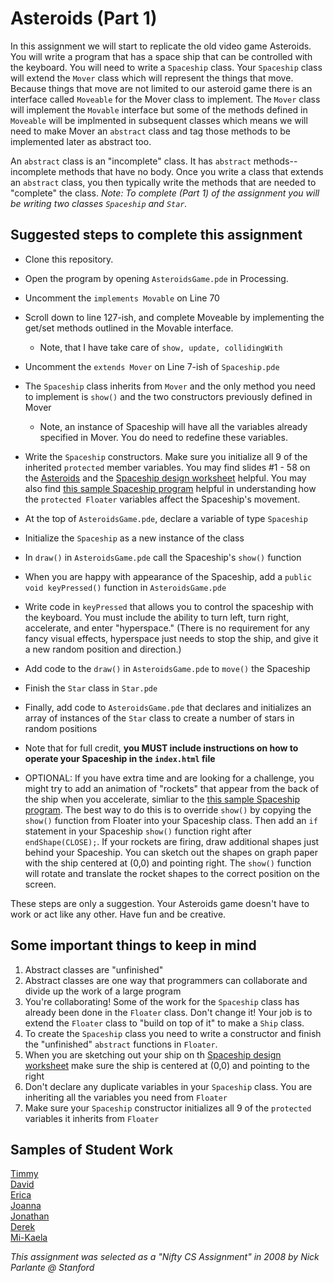 Asteroids (Part 1)
==================
In this assignment we will start to replicate the old video game Asteroids. You will write a program that has a space ship that can be controlled with the keyboard. You will need to write a `Spaceship` class. Your `Spaceship` class will extend the `Mover` class which will represent the things that move. Because things that move are not limited to our asteroid game there is an interface called `Moveable` for the Mover class to implement. The `Mover` class will implement the `Movable` interface but some of the methods defined in `Moveable` will be implmented in subsequent classes which means we will need to make Mover an `abstract` class and tag those methods to be implemented later as abstract too.

An `abstract` class is an "incomplete" class. It has `abstract` methods--incomplete methods that have no body. Once you write a class that extends an `abstract` class, you then typically write the methods that are needed to "complete" the class. _Note: To complete (Part 1)  of the assignment you will be writing two classes `Spaceship` and `Star`._

Suggested steps to complete this assignment
-------------------------------------------

* Clone this repository.
* Open the program by opening `AsteroidsGame.pde` in Processing.
* Uncomment the `implements Movable` on Line 70
* Scroll down to line 127-ish, and complete Moveable by implementing the get/set methods outlined in the Movable interface.
  * Note, that I have take care of `show, update, collidingWith`
  
* Uncomment the `extends Mover` on Line 7-ish of `Spaceship.pde`
* The `Spaceship` class inherits from `Mover` and the only method you need to implement is `show()` and the two constructors previously defined in Mover
  * Note, an instance of Spaceship will have all the variables already specified in Mover. You do need to redefine these variables.
* Write the `Spaceship` constructors. Make sure you initialize all 9 of the inherited `protected` member variables. You may find slides #1 - 58 on the [Asteroids](https://docs.google.com/presentation/d/1xEIchvoA0s2BO-HB8g9wjk1jSBH8sq9Gtkij5Y7slOs/edit?usp=sharing) and the [Spaceship design worksheet](https://drive.google.com/file/d/0Bz2ZkT6qWPYTRDJvNUJRdXFjNGs/view?usp=sharing) helpful. You may also find [this sample Spaceship program](https://apcslowell.github.io/AsteroidsVariableDemoV2/) helpful in understanding how the `protected Floater` variables affect the Spaceship's movement.



* At the top of `AsteroidsGame.pde`, declare a variable of type `Spaceship`
* Initialize the `Spaceship` as a new instance of the class
* In `draw()` in `AsteroidsGame.pde` call the Spaceship's `show()` function
* When you are happy with appearance of the Spaceship, add a `public void keyPressed()` function in `AsteroidsGame.pde`
* Write code in `keyPressed` that allows you to control the spaceship with the keyboard. You must include the ability to turn left, turn right, accelerate, and enter "hyperspace." (There is no requirement for any fancy visual effects, hyperspace just needs to stop the ship, and give it a new random position and direction.)
* Add code to the `draw()` in `AsteroidsGame.pde` to `move()` the Spaceship
* Finish the `Star` class in `Star.pde` 
* Finally, add code to `AsteroidsGame.pde` that declares and initializes an array of instances of the `Star` class to create a number of stars in random positions
* Note that for full credit, **you MUST include instructions on how to operate your Spaceship in the `index.html` file**
* OPTIONAL: If you have extra time and are looking for a challenge, you might try to add an animation of "rockets" that appear from the back of the ship when you accelerate, simliar to the [this sample Spaceship program](https://apcslowell.github.io/AsteroidsVariableDemoV2/). The best way to do this is to override `show()` by copying the `show()` function from Floater into your Spaceship class. Then add an `if` statement in your Spaceship `show()` function right after `endShape(CLOSE);`. If your rockets are firing, draw additional shapes just behind your Spaceship. You can sketch out the shapes on graph paper with the ship centered at (0,0) and pointing right. The `show()` function will rotate and translate the rocket shapes to the correct position on the screen.

These steps are only a suggestion. Your Asteroids game doesn't have to work or act like any other. Have fun and be creative.

Some important things to keep in mind
-------------------------------------
1. Abstract classes are "unfinished"
2. Abstract classes are one way that programmers can collaborate and divide up the work of a large program
3. You're collaborating! Some of the work for the `Spaceship` class has already been done in the `Floater` class. Don't change it! Your job is to extend the `Floater` class to "build on top of it" to make a `Ship` class. 
3. To create the `Spaceship` class you need to write a constructor and finish the "unfinished" `abstract` functions in `Floater`.
4. When you are sketching out your ship on th [Spaceship design worksheet](https://drive.google.com/file/d/0Bz2ZkT6qWPYTRDJvNUJRdXFjNGs/view?usp=sharing) make sure the ship is centered at (0,0) and pointing to the right
4. Don't declare any duplicate variables in your `Spaceship` class. You are inheriting all the variables you need from `Floater`
5. Make sure your `Spaceship` constructor initializes all 9 of the `protected` variables it inherits from `Floater`

Samples of Student Work
-----------------------
[Timmy](https://tidang.github.io/AsteroidsGame/)   
[David](https://daamaya.github.io/AsteroidsGame/)   
[Erica](https://ekwkk.github.io/AsteroidsGame/)   
[Joanna](https://j0annalu.github.io/AsteroidsGame/)   
[Jonathan](https://jonathanchu33.github.io/AsteroidsGame/)   
[Derek](https://keredlew.github.io/AsteroidsGame/)   
[Mi-Kaela](https://mikamarciales.github.io/AsteroidsGame/)   



*This assignment was selected as a "Nifty CS Assignment" in 2008 by Nick Parlante @ Stanford*
